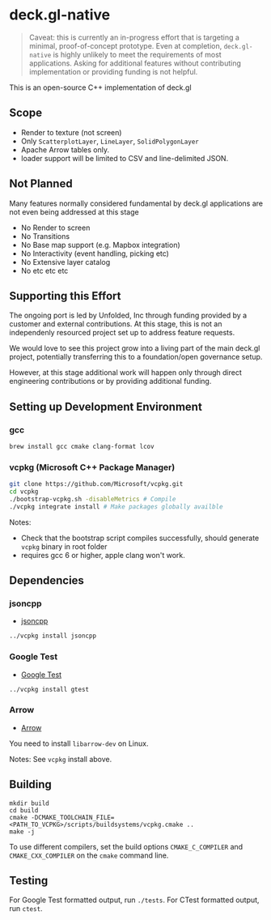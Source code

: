 # deck.gl-native

> Caveat: this is currently an in-progress effort that is targeting a minimal, proof-of-concept prototype. Even at completion, `deck.gl-native` is highly unlikely to meet the requirements of most applications. Asking for additional features without contributing implementation or providing funding is not helpful.

This is an open-source C++ implementation of deck.gl 

## Scope

- Render to texture (not screen)
- Only `ScatterplotLayer`, `LineLayer`, `SolidPolygonLayer`
- Apache Arrow tables only.
- loader support will be limited to CSV and line-delimited JSON. 


## Not Planned

Many features normally considered fundamental by deck.gl applications are not even being addressed at this stage

- No Render to screen
- No Transitions
- No Base map support (e.g. Mapbox integration)
- No Interactivity (event handling, picking etc)
- No Extensive layer catalog
- No etc etc etc

## Supporting this Effort

The ongoing port is led by Unfolded, Inc through funding provided by a customer and external contributions. At this stage, this is not an independenly resourced project set up to address feature requests. 

We would love to see this project grow into a living part of the main deck.gl project, potentially transferring this to a foundation/open governance setup. 

However, at this stage additional work will happen only through direct engineering contributions or by providing additional funding. 


## Setting up Development Environment

### gcc

```sh
brew install gcc cmake clang-format lcov
```

### vcpkg (Microsoft C++ Package Manager)

```sh
git clone https://github.com/Microsoft/vcpkg.git
cd vcpkg
./bootstrap-vcpkg.sh -disableMetrics # Compile
./vcpkg integrate install # Make packages globally availble
```

Notes: 
- Check that the bootstrap script compiles successfully, should generate `vcpkg` binary in root folder
- requires gcc 6 or higher, apple clang won't work.

## Dependencies

### jsoncpp

- [jsoncpp](https://github.com/open-source-parsers/jsoncpp)

```sh
../vcpkg install jsoncpp
```

### Google Test

- [Google Test](https://github.com/google/googletest)

```sh
../vcpkg install gtest
```

### Arrow

- [Arrow](https://arrow.apache.org/install/)

You need to install `libarrow-dev` on Linux.

Notes: See `vcpkg` install above.

## Building

```
mkdir build
cd build
cmake -DCMAKE_TOOLCHAIN_FILE=<PATH_TO_VCPKG>/scripts/buildsystems/vcpkg.cmake ..
make -j
```

To use different compilers, set the build options `CMAKE_C_COMPILER` and `CMAKE_CXX_COMPILER` on the `cmake` command line.

## Testing

For Google Test formatted output, run `./tests`.
For CTest formatted output, run `ctest`.
